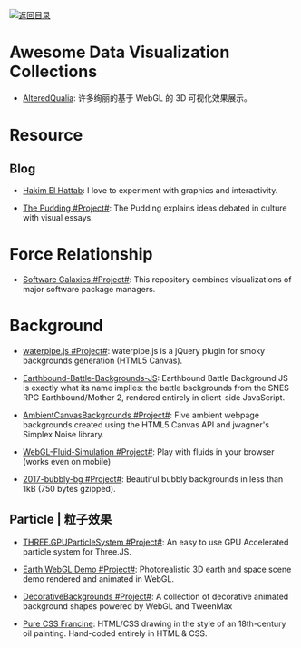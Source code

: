 [![返回目录](https://user-images.githubusercontent.com/5803001/38079637-ff0abcf0-3371-11e8-9b76-ad651620afc7.jpg)](https://github.com/wx-chevalier/Awesome-Lists)

# Awesome Data Visualization Collections

- [AlteredQualia](https://alteredqualia.com/): 许多绚丽的基于 WebGL 的 3D 可视化效果展示。

# Resource

## Blog

- [Hakim El Hattab](https://lab.hakim.se/meny/): I love to experiment with graphics and interactivity.

- [The Pudding #Project#](https://pudding.cool/): The Pudding explains ideas debated in culture with visual essays.

# Force Relationship

- [Software Galaxies #Project#](https://github.com/anvaka/pm): This repository combines visualizations of major software package managers.

# Background

- [waterpipe.js #Project#](https://github.com/dragdropsite/waterpipe.js): waterpipe.js is a jQuery plugin for smoky backgrounds generation (HTML5 Canvas).

- [Earthbound-Battle-Backgrounds-JS](https://www.gjtorikian.com/Earthbound-Battle-Backgrounds-JS/?layer1=202&layer2=29): Earthbound Battle Background JS is exactly what its name implies: the battle backgrounds from the SNES RPG Earthbound/Mother 2, rendered entirely in client-side JavaScript.

- [AmbientCanvasBackgrounds #Project#](https://github.com/crnacura/AmbientCanvasBackgrounds): Five ambient webpage backgrounds created using the HTML5 Canvas API and jwagner's Simplex Noise library.

- [WebGL-Fluid-Simulation #Project#](https://github.com/PavelDoGreat/WebGL-Fluid-Simulation): Play with fluids in your browser (works even on mobile)

- [2017-bubbly-bg #Project#](https://github.com/tipsy/bubbly-bg): Beautiful bubbly backgrounds in less than 1kB (750 bytes gzipped).

## Particle | 粒子效果

- [THREE.GPUParticleSystem #Project#](https://github.com/flimshaw/THREE.GPUParticleSystem): An easy to use GPU Accelerated particle system for Three.JS.

- [Earth WebGL Demo #Project#](https://github.com/enesser/earth-webgl): Photorealistic 3D earth and space scene demo rendered and animated in WebGL.

- [DecorativeBackgrounds #Project#](https://github.com/Mamboleoo/DecorativeBackgrounds): A collection of decorative animated background shapes powered by WebGL and TweenMax

- [Pure CSS Francine](https://github.com/cyanharlow/purecss-francine): HTML/CSS drawing in the style of an 18th-century oil painting. Hand-coded entirely in HTML & CSS.
